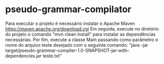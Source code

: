 # pseudo-grammar-compilator
Para executar o projeto é necessário instalar o Apache Maven https://maven.apache.org/download.cgi
Em seguida, execute no diretório do projeto o comando "mvn clean install" para instalar as dependências necessárias.
Por fim, execute a classe Main passando como parâmetro o nome do arquivo teste desejado com o seguinte comando:
"java -jar target/pseudo-grammar-compiler-1.0-SNAPSHOT-jar-with-dependencies.jar teste.txt"